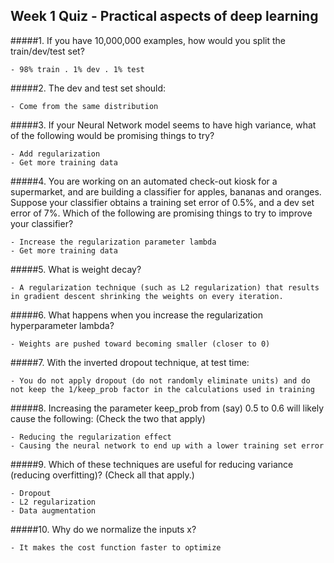 ## Week 1 Quiz - Practical aspects of deep learning

#####1. If you have 10,000,000 examples, how would you split the train/dev/test set?

    - 98% train . 1% dev . 1% test
    
#####2. The dev and test set should:

    - Come from the same distribution
    
#####3. If your Neural Network model seems to have high variance, what of the following would be promising things to try?

    - Add regularization
    - Get more training data

#####4. You are working on an automated check-out kiosk for a supermarket, and are building a classifier for apples, bananas and oranges. Suppose your classifier obtains a training set error of 0.5%, and a dev set error of 7%. Which of the following are promising things to try to improve your classifier?

    - Increase the regularization parameter lambda
    - Get more training data

    
#####5. What is weight decay?

    - A regularization technique (such as L2 regularization) that results in gradient descent shrinking the weights on every iteration.
    
#####6. What happens when you increase the regularization hyperparameter lambda?
 
    - Weights are pushed toward becoming smaller (closer to 0)

#####7. With the inverted dropout technique, at test time:

    - You do not apply dropout (do not randomly eliminate units) and do not keep the 1/keep_prob factor in the calculations used in training
    
#####8. Increasing the parameter keep_prob from (say) 0.5 to 0.6 will likely cause the following: (Check the two that apply)

    - Reducing the regularization effect
    - Causing the neural network to end up with a lower training set error
    
#####9. Which of these techniques are useful for reducing variance (reducing overfitting)? (Check all that apply.)

    - Dropout
    - L2 regularization
    - Data augmentation

#####10. Why do we normalize the inputs x?

    - It makes the cost function faster to optimize